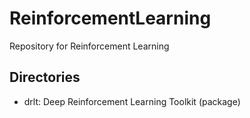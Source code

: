 # ReinforcementLearning
Repository for Reinforcement Learning
  
  
  
## Directories
* drlt: Deep Reinforcement Learning Toolkit (package)

